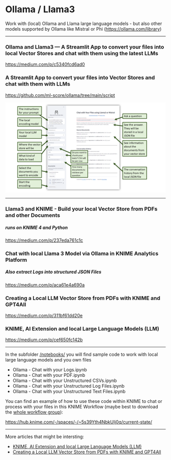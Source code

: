 # Ollama / Llama3
Work with (local) Ollama and Llama large language models - but also other models supported by Ollama like Mistral or Phi (https://ollama.com/library)

---

### Ollama and Llama3 — A Streamlit App to convert your files into local Vector Stores and chat with them using the latest LLMs

https://medium.com/p/c5340fcd6ad0

### A Streamlit App to convert your files into Vector Stores and chat with them with LLMs

https://github.com/ml-score/ollama/tree/main/script

![Overview Ollama Streamlit App](Ollama_Chat_Vector_Store.png "An Ollama Streamlit App")


---

### Llama3 and KNIME - Build your local Vector Store from PDFs and other Documents 
##### runs on KNIME 4 and Python 
https://medium.com/p/237eda761c1c 

### Chat with local Llama 3 Model via Ollama in KNIME Analytics Platform
##### Also extract Logs into structured JSON Files
https://medium.com/p/aca61e4a690a

### Creating a Local LLM Vector Store from PDFs with KNIME and GPT4All
https://medium.com/p/311bf61dd20e

### KNIME, AI Extension and local Large Language Models (LLM)
https://medium.com/p/cef650fc142b

---


In the subfolder [/notebooks/](https://github.com/ml-score/ollama/tree/main/notebooks) you will find sample code to work with local large language models and you own files

* Ollama - Chat with your Logs.ipynb
* Ollama - Chat with your PDF.ipynb
* Ollama - Chat with your Unstructured CSVs.ipynb
* Ollama - Chat with your Unstructured Log Files.ipynb
* Ollama - Chat with your Unstructured Text Files.ipynb

You can find an example of how to use these code within KNIME to chat or process with your files in this KNIME Workflow (maybe best to download the [whole workflow group](https://hub.knime.com/mlauber71/spaces/LLM_Space/~17k4zAECNryrZw1X/)):

https://hub.knime.com/-/spaces/-/~5s39Yth4NbkUIj0q/current-state/

---

More articles that might be intersting:

* [KNIME, AI Extension and local Large Language Models (LLM)](https://medium.com/low-code-for-advanced-data-science/knime-ai-extension-and-local-large-language-models-llm-cef650fc142b)
* [Creating a Local LLM Vector Store from PDFs with KNIME and GPT4All](https://medium.com/low-code-for-advanced-data-science/creating-a-local-llm-vector-store-from-pdfs-with-knime-and-gpt4all-311bf61dd20e)
  
